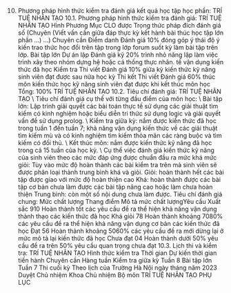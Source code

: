 10. Phương pháp hình thức kiểm tra đánh giá kết quả học tập học phần: TRÍ TUỆ NHÂN TẠO
10.1. Phương pháp hình thức kiểm tra đánh giá: TRÍ TUỆ NHÂN TẠO Hình Phương Mục CLO được Trọng thức pháp đích đánh giá số (Chuyên (Viết vấn cần giữa đáp thực kỳ kết hành bài thúc học tập lớn phần ...) ...) Chuyên cần Điểm danh Đánh giá 10% đóng góp ý thái độ ý kiến trao thức học đổi trên tập trong lớp forum suốt kỳ làm bài tập trên lớp. Bài tập lớn Dự án lập Đánh giá kỹ 20% trình nhỏ năng lập làm việc trình xây theo nhóm dựng hệ hoặc cá thống thực nhân. tế vận dụng kiến thức đã học Kiểm tra Thi viết Đánh giá 10% giữa kỳ kiến thức kỹ năng sinh viên đạt được sau nửa học kỳ Thi kết Thi viết Đánh giá 60% thúc môn kiến thức học kỹ năng sinh viên đạt được khi kết thúc môn học Tổng: 100% TRÍ TUỆ NHÂN TẠO 10.2. Tiêu chí đánh giá: TRÍ TUỆ NHÂN TẠO \ Tiêu chí đánh giá cụ thể với từng đầu điểm của môn học: \ Bài tập lớn: Lập trình giải quyết các bài toán thực tế sử dụng các giải thuật tìm kiếm có kinh nghiệm hoặc biểu diễn tri thức sử dụng logic và giải quyết vấn đề sử dụng prolog. \ Kiểm tra giữa kỳ: nắm được kiến thức đã học trong tuần 1 đến tuần 7; khả năng vận dụng kiến thức về các giải thuật tìm kiếm mù và có kinh nghiệm tìm kiếm thỏa mãn các ràng buộc và tìm kiếm có đối thủ. \ Kết thúc môn: nắm được kiến thức kỹ năng đã học trong cả 15 tuần của học kỳ.
\ Cụ thể việc đánh giá kiến thức kỹ năng của sinh viên theo các mức
đáp ứng được chuẩn đầu ra mức khá mức giỏi:
Tùy vào mức độ hoàn thành các bài kiểm tra trên mà sinh viên sẽ được
phân loại thành trung bình khá và giỏi. Giỏi: hoàn thành hết các bài tập được giao với mức độ hoàn thiện cao Khá: hoàn thành được các bài tập cơ bản chưa làm được các bài tập nâng cao hoặc làm chưa hoàn thiện Trung bình: còn một số nội dung chưa làm được.
Tiêu chí đánh giá chung:
Mức chất lượng Thang điểm Mô tả mức chất lượngYêu cầu Xuất sắc 910 Hoàn thành tốt các yêu cầu đề ra thể hiện khả năng vận dụng thành thạo các kiến thức đã học
Khá giỏi 78 Hoàn thành khoảng 7080% các yêu cầu đề ra thể hiện khả năng vận dụng cơ bản các kiến thức đã học
Đạt 56 Hoàn thành khoảng 5060% các yêu cầu đề ra mới dừng lại ở mức mô tả lại kiến thức đã học
Chưa đạt 04 Hoàn thành dưới 50% yêu cầu đề ra trên 50% yêu cầu quan trọng chưa đạt
10.3. Lịch thi và kiểm tra: TRÍ TUỆ NHÂN TẠO Hình thức kiểm tra Thời gian Dự kiến thời gian tiến hành Chuyên cần Hàng tuần
Kiểm tra giữa kỳ Tuần 8
Bài tập lớn Tuần 7
Thi cuối kỳ Theo lịch của Trường
Hà Nội ngày tháng năm 2023 Duyệt Chủ nhiệm Khoa Chủ nhiệm Bộ môn TRÍ TUỆ NHÂN TẠO
PHỤ LỤC